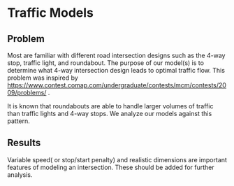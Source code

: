 # Traffic Models


## Problem
Most are familiar with different road intersection designs such as the 4-way stop, traffic light, and roundabout. The purpose of our model(s) is to determine what 4-way intersection design leads to optimal traffic flow. This problem was inspired by https://www.contest.comap.com/undergraduate/contests/mcm/contests/2009/problems/ . 

It is known that roundabouts are able to handle larger volumes of traffic than traffic lights and 4-way stops. We analyze our models against this pattern. 


## Results

Variable speed( or stop/start penalty) and realistic dimensions are important features of modeling an intersection. These should be added for further analysis. 





